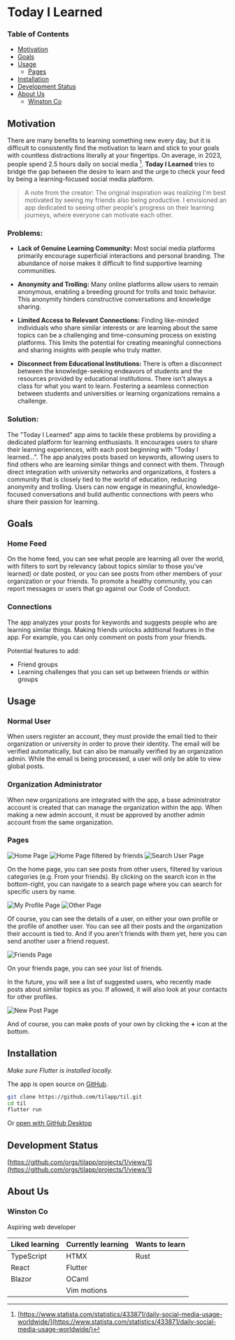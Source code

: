 <!-- omit in toc -->
# Today I Learned

<!-- omit in toc -->
### Table of Contents

- [Motivation](#motivation)
- [Goals](#goals)
- [Usage](#usage)
  - [Pages](#pages)
- [Installation](#installation)
- [Development Status](#development-status)
- [About Us](#about-us)
  - [Winston Co](#winston-co)

## Motivation

There are many benefits to learning something new every day, but it is difficult to consistently find the motivation to learn and stick to your goals with countless distractions literally at your fingertips. On average, in 2023, people spend 2.5 hours daily on social media [^1]. **Today I Learned** tries to bridge the gap between the desire to learn and the urge to check your feed by being a learning-focused social media platform.

> A note from the creator: The original inspiration was realizing I'm best motivated by seeing my friends also being productive. I envisioned an app dedicated to seeing other people's progress on their learning journeys, where everyone can motivate each other.

<!-- omit in toc -->
### Problems:

- **Lack of Genuine Learning Community:** Most social media platforms primarily encourage superficial interactions and personal branding. The abundance of noise makes it difficult to find supportive learning communities.

- **Anonymity and Trolling:** Many online platforms allow users to remain anonymous, enabling a breeding ground for trolls and toxic behavior. This anonymity hinders constructive conversations and knowledge sharing.

- **Limited Access to Relevant Connections:** Finding like-minded individuals who share similar interests or are learning about the same topics can be a challenging and time-consuming process on existing platforms. This limits the potential for creating meaningful connections and sharing insights with people who truly matter.

- **Disconnect from Educational Institutions:** There is often a disconnect between the knowledge-seeking endeavors of students and the resources provided by educational institutions. There isn't always a class for what you want to learn. Fostering a seamless connection between students and universities or learning organizations remains a challenge.

<!-- omit in toc -->
### Solution:

The "Today I Learned" app aims to tackle these problems by providing a dedicated platform for learning enthusiasts. It encourages users to share their learning experiences, with each post beginning with "Today I learned...". The app analyzes posts based on keywords, allowing users to find others who are learning similar things and connect with them. Through direct integration with university networks and organizations, it fosters a community that is closely tied to the world of education, reducing anonymity and trolling. Users can now engage in meaningful, knowledge-focused conversations and build authentic connections with peers who share their passion for learning.

## Goals

<!-- omit in toc -->
### Home Feed

On the home feed, you can see what people are learning all over the world, with filters to sort by relevancy (about topics similar to those you've learned) or date posted, or you can see posts from other members of your organization or your friends. To promote a healthy community, you can report messages or users that go against our Code of Conduct.

<!-- omit in toc -->
### Connections

The app analyzes your posts for keywords and suggests people who are learning similar things. Making friends unlocks additional features in the app. For example, you can only comment on posts from your friends.

Potential features to add:
- Friend groups
- Learning challenges that you can set up between friends or within groups

## Usage

<!-- omit in toc -->
### Normal User

When users register an account, they must provide the email tied to their organization or university in order to prove their identity. The email will be verified automatically, but can also be manually verified by an organization admin. While the email is being processed, a user will only be able to view global posts.

<!-- omit in toc -->
### Organization Administrator

When new organizations are integrated with the app, a base administrator account is created that can manage the organization within the app. When making a new admin account, it must be approved by another admin account from the same  organization.

### Pages

<img src="/assets/images/home.png" alt="Home Page" />
<img src="/assets/images/home-2.png" alt="Home Page filtered by friends" />
<img src="/assets/images/search-user.png" alt="Search User Page" />

On the home page, you can see posts from other users, filtered by various categories (e.g. From your friends). By clicking on the search icon in the bottom-right, you can navigate to a search page where you can search for specific users by name.

<img src="/assets/images/my-profile.png" alt="My Profile Page" />
<img src="/assets/images/other-profile.png" alt="Other Page" />

Of course, you can see the details of a user, on either your own profile or the profile of another user. You can see all their posts and the organization their account is tied to. And if you aren't friends with them yet, here you can send another user a friend request.

<img src="/assets/images/friends.png" alt="Friends Page" />

On your friends page, you can see your list of friends.

In the future, you will see a list of suggested users, who recently made posts about similar topics as you. If allowed, it will also look at your contacts for other profiles.

<img src="/assets/images/new-post.png" alt="New Post Page" />

And of course, you can make posts of your own by clicking the **+** icon at the bottom.

## Installation

_Make sure Flutter is installed locally._

The app is open source on [GitHub](https://github.com/tilapp/til).

```sh
git clone https://github.com/tilapp/til.git
cd til
flutter run
```

Or [open with GitHub Desktop](x-github-client://openRepo/https://github.com/tilapp/til)

## Development Status

[https://github.com/orgs/tilapp/projects/1/views/1](https://github.com/orgs/tilapp/projects/1/views/1)

## About Us

### Winston Co
Aspiring web developer

| Liked learning | Currently learning | Wants to learn |
| -------------- | ------------------ | -------------- |
| TypeScript     | HTMX               | Rust           |
| React          | Flutter            |                |
| Blazor         | OCaml              |                |
|                | Vim motions        |                |

[^1]: [https://www.statista.com/statistics/433871/daily-social-media-usage-worldwide/](https://www.statista.com/statistics/433871/daily-social-media-usage-worldwide/)

